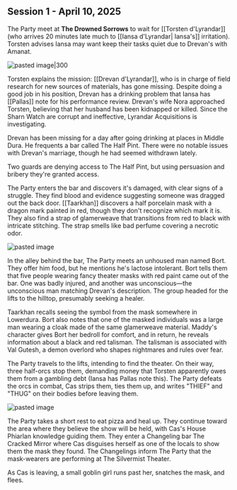 ## Session 1 - April 10, 2025

The Party meet at **The Drowned Sorrows** to wait for [[Torsten d'Lyrandar]] (who arrives 20 minutes late much to [[Iansa d'Lyrandar| Iansa's]] irritation). Torsten advises Iansa may want keep their tasks quiet due to Drevan's with Amanat.

![pasted image|300](https://i.imgur.com/l7gjNsp.png)


Torsten explains the mission: [[Drevan d'Lyrandar]], who is in charge of field research for new sources of materials, has gone missing. Despite doing a good job in his position, Drevan has a drinking problem that Iansa has [[Pallas]] note for his performance review. Drevan's wife Nora approached Torsten, believing that her husband has been kidnapped or killed. Since the Sharn Watch are corrupt and ineffective, Lyrandar Acquisitions is investigating.

Drevan has been missing for a day after going drinking at places in Middle Dura. He frequents a bar called The Half Pint. There were no notable issues with Drevan's marriage, though he had seemed withdrawn lately.

Two guards are denying access to The Half Pint, but using persuasion and bribery they're granted access.

The Party enters the bar and discovers it's damaged, with clear signs of a struggle. They find blood and evidence suggesting someone was dragged out the back door. [[Taarkhan]] discovers a half porcelain mask with a dragon mark painted in red, though they don't recognize which mark it is. They also find a strap of glamerweave that transitions from red to black with intricate stitching. The strap smells like bad perfume covering a necrotic odor.

![pasted image](https://i.imgur.com/gBjFrDl.jpeg)

In the alley behind the bar, The Party meets an unhoused man named Bort. They offer him food, but he mentions he's lactose intolerant. Bort tells them that five people wearing fancy theater masks with red paint came out of the bar. One was badly injured, and another was unconscious—the unconscious man matching Drevan's description. The group headed for the lifts to the hilltop, presumably seeking a healer.

Taarkhan recalls seeing the symbol from the mask somewhere in Lowerdura. Bort also notes that one of the masked individuals was a large man wearing a cloak made of the same glamerweave material. Maddy's character gives Bort her bedroll for comfort, and in return, he reveals information about a black and red talisman. The talisman is associated with Val Gutesh, a demon overlord who shapes nightmares and rules over fear.

The Party travels to the lifts, intending to find the theater. On their way, three half-orcs stop them, demanding money that Torsten apparently owes them from a gambling debt (Iansa has Pallas note this). The Party defeats the orcs in combat, Cas strips them, ties them up, and writes "THIEF" and "THUG" on their bodies before leaving them.

![pasted image](https://i.imgur.com/egyzZJL.png)

The Party takes a short rest to eat pizza and heal up. They continue toward the area where they believe the show will be held, with Cas's House Phiarlan knowledge guiding them. They enter a Changeling bar The Cracked Mirror where Cas disguises herself as one of the locals to show them the mask they found. The Changelings inform The Party that the mask-wearers are performing at The Silvermist Theater.

As Cas is leaving, a small goblin girl runs past her, snatches the mask, and flees.